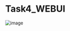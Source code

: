 # Task4_WEBUI

![image](https://user-images.githubusercontent.com/63357275/228624176-91f44b90-623d-45a2-85fb-9f2113b46f63.png)
